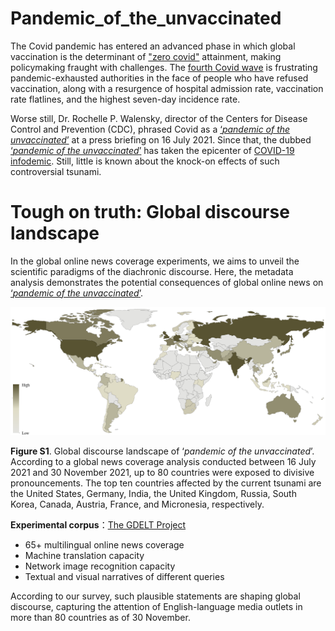 # Pandemic_of_the_unvaccinated

The Covid pandemic has entered an advanced phase in which global vaccination is the determinant of ["zero covid"](https://www.bmj.com/content/374/bmj.n1794) attainment, making policymaking fraught with challenges. The [fourth Covid wave](https://www.usatoday.com/story/news/health/2021/07/16/covid-19-fourth-wave-pandemic-surge-deaths-hospitalizations/7976034002/) is frustrating pandemic-exhausted authorities in the face of people who have refused vaccination, along with a resurgence of hospital admission rate, vaccination rate flatlines, and the highest seven-day incidence rate. 

Worse still, Dr. Rochelle P. Walensky, director of the Centers for Disease Control and Prevention (CDC), phrased Covid as a [‘_pandemic of the unvaccinated_’](https://www.whitehouse.gov/briefing-room/press-briefings/2021/07/16/press-briefing-by-white-house-covid-19-response-team-and-public-health-officials-45/) at a press briefing on 16 July 2021. Since that, the dubbed [‘_pandemic of the unvaccinated_’](https://www.whitehouse.gov/briefing-room/press-briefings/2021/07/16/press-briefing-by-white-house-covid-19-response-team-and-public-health-officials-45/) has taken the epicenter of [COVID-19 infodemic](https://www.who.int/docs/default-source/coronaviruse/situation-reports/20200202-sitrep-13-ncov-v3.pdf). Still, little is known about the knock-on effects of such controversial tsunami. 

# Tough on truth: Global discourse landscape
In the global online news coverage experiments, we aims to unveil the scientific paradigms of the diachronic discourse. Here, the metadata analysis demonstrates the potential consequences of global online news on [‘_pandemic of the unvaccinated_’](https://www.whitehouse.gov/briefing-room/press-briefings/2021/07/16/press-briefing-by-white-house-covid-19-response-team-and-public-health-officials-45/).

![image](Global%20discourse%20landscape.png)

**Figure S1**. Global discourse landscape of ‘_pandemic of the unvaccinated_’. According to a global news coverage analysis conducted between 16 July 2021 and 30 November 2021, up to 80 countries were exposed to divisive pronouncements. The top ten countries affected by the current tsunami are the United States, Germany, India, the United Kingdom, Russia, South Korea, Canada, Austria, France, and Micronesia, respectively.

**Experimental corpus**：[The GDELT Project](https://www.gdeltproject.org/)
* 65+ multilingual online news coverage
* Machine translation capacity
* Network image recognition capacity
* Textual and visual narratives of different queries

According to our survey, such plausible statements are shaping global discourse, capturing the attention of English-language media outlets in more than 80 countries as of 30 November.
